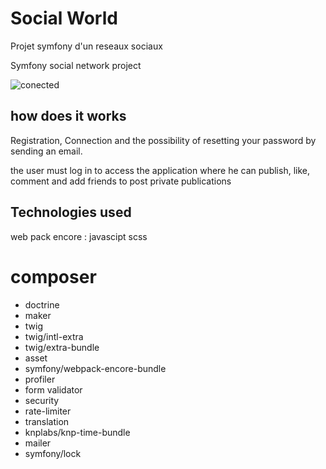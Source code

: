 # Social World 

Projet symfony d'un reseaux sociaux 

Symfony social network project

![conected](public/build/images/screenshot.d99cc496.png)

## how does it works
Registration, Connection and the possibility of resetting your password by sending an email.

the user must log in to access the application where he can publish, like, comment and add friends to post private publications

## Technologies used

web pack encore : 
javascipt
scss


# composer 
- doctrine 
- maker
- twig
- twig/intl-extra
- twig/extra-bundle
- asset
- symfony/webpack-encore-bundle
- profiler
- form validator
- security
- rate-limiter
- translation
- knplabs/knp-time-bundle
- mailer
- symfony/lock